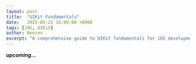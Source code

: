```yaml
---
layout: post
title:  "UIKit Fundamentals"
date:   2025-05-22 16:00:00 +0000
tags: [iOS, UIKit]
author: Neoren
excerpt: "A comprehensive guide to UIKit fundamentals for iOS development"
---
```

**_upcoming..._**
